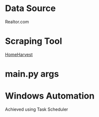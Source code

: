 # Data Source

Realtor.com

# Scraping Tool

[HomeHarvest](https://github.com/Bunsly/HomeHarvest)

# main.py args

# Windows Automation

Achieved using Task Scheduler
